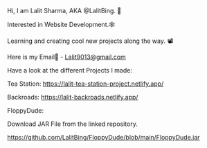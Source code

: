 Hi, I am Lalit Sharma, AKA @LalitBing. 🤠

Interested in Website Development.🕸

Learning and creating cool new projects along the way. 📽

Here is my Email📧 - Lalit9013@gmail.com

Have a look at the different Projects I made:

Tea Station: https://lalit-tea-station-project.netlify.app/

Backroads: https://lalit-backroads.netlify.app/

FloppyDude:

Download JAR File from the linked repository.

https://github.com/LalitBing/FloppyDude/blob/main/FloppyDude.jar
